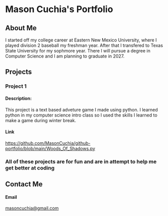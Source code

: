 # Mason Cuchia's Portfolio
 
## About Me
I started off my college career at Eastern New Mexico University, where I played division 2 baseball my freshman year. After that I transfered to Texas State University for my sophmore year. There I will pursue a degree in Computer Science and I am planning to graduate in 2027.  


## Projects

### Project 1

#### Description:
 This project is a text based adveture game I made using python. I learned python in my computer science intro class so I used the skills I learned to make a game during winter break. 

#### Link 
https://github.com/MasonCuchia/github-portfolio/blob/main/Woods_Of_Shadows.py 
 

### All of these projects are for fun and are in attempt to help me get better at coding

## Contact Me 

#### Email
masoncuchia@gmail.com
